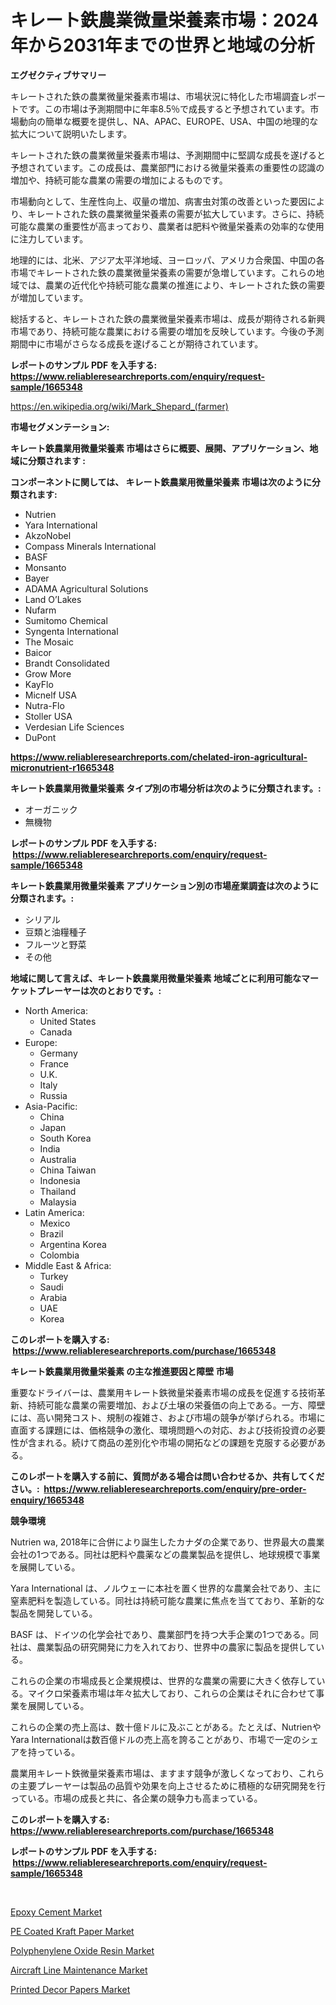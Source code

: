 <p><h1>キレート鉄農業微量栄養素市場：2024年から2031年までの世界と地域の分析</h1></p><p><strong>エグゼクティブサマリー</strong></p>
<p><p>キレートされた鉄の農業微量栄養素市場は、市場状況に特化した市場調査レポートです。この市場は予測期間中に年率8.5％で成長すると予想されています。市場動向の簡単な概要を提供し、NA、APAC、EUROPE、USA、中国の地理的な拡大について説明いたします。</p><p>キレートされた鉄の農業微量栄養素市場は、予測期間中に堅調な成長を遂げると予想されています。この成長は、農業部門における微量栄養素の重要性の認識の増加や、持続可能な農業の需要の増加によるものです。</p><p>市場動向として、生産性向上、収量の増加、病害虫対策の改善といった要因により、キレートされた鉄の農業微量栄養素の需要が拡大しています。さらに、持続可能な農業の重要性が高まっており、農業者は肥料や微量栄養素の効率的な使用に注力しています。</p><p>地理的には、北米、アジア太平洋地域、ヨーロッパ、アメリカ合衆国、中国の各市場でキレートされた鉄の農業微量栄養素の需要が急増しています。これらの地域では、農業の近代化や持続可能な農業の推進により、キレートされた鉄の需要が増加しています。</p><p>総括すると、キレートされた鉄の農業微量栄養素市場は、成長が期待される新興市場であり、持続可能な農業における需要の増加を反映しています。今後の予測期間中に市場がさらなる成長を遂げることが期待されています。</p></p>
<p><strong>レポートのサンプル PDF を入手する: <a href="https://www.reliableresearchreports.com/enquiry/request-sample/1665348">https://www.reliableresearchreports.com/enquiry/request-sample/1665348</a></strong></p>
<p><a href="https://en.wikipedia.org/wiki/Mark_Shepard_(farmer)">https://en.wikipedia.org/wiki/Mark_Shepard_(farmer)</a></p>
<p><strong>市場セグメンテーション:</strong></p>
<p><strong> キレート鉄農業用微量栄養素 市場はさらに概要、展開、アプリケーション、地域に分類されます :</strong></p>
<p><strong>コンポーネントに関しては、 キレート鉄農業用微量栄養素 市場は次のように分類されます: &nbsp;</strong></p>
<p><ul><li>Nutrien</li><li>Yara International</li><li>AkzoNobel</li><li>Compass Minerals International</li><li>BASF</li><li>Monsanto</li><li>Bayer</li><li>ADAMA Agricultural Solutions</li><li>Land O’Lakes</li><li>Nufarm</li><li>Sumitomo Chemical</li><li>Syngenta International</li><li>The Mosaic</li><li>Baicor</li><li>Brandt Consolidated</li><li>Grow More</li><li>KayFlo</li><li>Micnelf USA</li><li>Nutra-Flo</li><li>Stoller USA</li><li>Verdesian Life Sciences</li><li>DuPont</li></ul></p>
<p><strong><a href="https://www.reliableresearchreports.com/chelated-iron-agricultural-micronutrient-r1665348">https://www.reliableresearchreports.com/chelated-iron-agricultural-micronutrient-r1665348</a></strong></p>
<p><strong> キレート鉄農業用微量栄養素 タイプ別の市場分析は次のように分類されます。:</strong></p>
<p><ul><li>オーガニック</li><li>無機物</li></ul></p>
<p><strong>レポートのサンプル PDF を入手する: &nbsp;<a href="https://www.reliableresearchreports.com/enquiry/request-sample/1665348">https://www.reliableresearchreports.com/enquiry/request-sample/1665348</a></strong></p>
<p><strong> キレート鉄農業用微量栄養素 アプリケーション別の市場産業調査は次のように分類されます。:</strong></p>
<p><ul><li>シリアル</li><li>豆類と油糧種子</li><li>フルーツと野菜</li><li>その他</li></ul></p>
<p><strong>地域に関して言えば、キレート鉄農業用微量栄養素 地域ごとに利用可能なマーケットプレーヤーは次のとおりです。:</strong></p>
<p><ul>
    <li>
        North America:
        <ul>
            <li>United States</li>
            <li>Canada</li>
        </ul>
    </li>
    <li>
        Europe:
        <ul>
            <li>Germany</li>
            <li>France</li>
            <li>U.K.</li>
            <li>Italy</li>
            <li>Russia</li>
        </ul>
    </li>
    <li>
        Asia-Pacific:
        <ul>
            <li>China</li>
            <li>Japan</li>
            <li>South Korea</li>
            <li>India</li>
            <li>Australia</li>
            <li>China Taiwan</li>
            <li>Indonesia</li>
            <li>Thailand</li>
            <li>Malaysia</li>
        </ul>
    </li>
    <li>
        Latin America:
        <ul>
            <li>Mexico</li>
            <li>Brazil</li>
            <li>Argentina Korea</li>
            <li>Colombia</li>
        </ul>
    </li>
    <li>
        Middle East & Africa:
        <ul>
            <li>Turkey</li>
            <li>Saudi</li>
            <li>Arabia</li>
            <li>UAE</li>
            <li>Korea</li>
        </ul>
    </li>
    </ul></p>
<p><strong>このレポートを購入する: &nbsp;<a href="https://www.reliableresearchreports.com/purchase/1665348">https://www.reliableresearchreports.com/purchase/1665348</a></strong></p>
<p><strong>キレート鉄農業用微量栄養素 の主な推進要因と障壁 市場</strong></p>
<p><p>重要なドライバーは、農業用キレート鉄微量栄養素市場の成長を促進する技術革新、持続可能な農業の需要増加、および土壌の栄養価の向上である。一方、障壁には、高い開発コスト、規制の複雑さ、および市場の競争が挙げられる。市場に直面する課題には、価格競争の激化、環境問題への対応、および技術投資の必要性が含まれる。続けて商品の差別化や市場の開拓などの課題を克服する必要がある。</p></p>
<p><strong>このレポートを購入する前に、質問がある場合は問い合わせるか、共有してください。:&nbsp; <a href="https://www.reliableresearchreports.com/enquiry/pre-order-enquiry/1665348">https://www.reliableresearchreports.com/enquiry/pre-order-enquiry/1665348</a></strong></p>
<p><strong>競争環境</strong></p>
<p><p>Nutrien wa, 2018年に合併により誕生したカナダの企業であり、世界最大の農業会社の1つである。同社は肥料や農薬などの農業製品を提供し、地球規模で事業を展開している。</p><p>Yara International は、ノルウェーに本社を置く世界的な農業会社であり、主に窒素肥料を製造している。同社は持続可能な農業に焦点を当てており、革新的な製品を開発している。</p><p>BASF は、ドイツの化学会社であり、農業部門を持つ大手企業の1つである。同社は、農業製品の研究開発に力を入れており、世界中の農家に製品を提供している。</p><p>これらの企業の市場成長と企業規模は、世界的な農業の需要に大きく依存している。マイクロ栄養素市場は年々拡大しており、これらの企業はそれに合わせて事業を展開している。</p><p>これらの企業の売上高は、数十億ドルに及ぶことがある。たとえば、NutrienやYara Internationalは数百億ドルの売上高を誇ることがあり、市場で一定のシェアを持っている。</p><p>農業用キレート鉄微量栄養素市場は、ますます競争が激しくなっており、これらの主要プレーヤーは製品の品質や効果を向上させるために積極的な研究開発を行っている。市場の成長と共に、各企業の競争力も高まっている。</p></p>
<p><strong>このレポートを購入する: &nbsp; <a href="https://www.reliableresearchreports.com/purchase/1665348">https://www.reliableresearchreports.com/purchase/1665348</a></strong></p>
<p><strong>レポートのサンプル PDF を入手する: &nbsp;<a href="https://www.reliableresearchreports.com/enquiry/request-sample/1665348">https://www.reliableresearchreports.com/enquiry/request-sample/1665348</a></strong><strong></strong></p>
<p>&nbsp;</p>
<p><p><a href="https://github.com/cameroneffertz/Market-Research-Report-List-2/blob/main/epoxy-cement-market.md">Epoxy Cement Market</a></p><p><a href="https://github.com/mbisetmhermsr/Market-Research-Report-List-3/blob/main/pe-coated-kraft-paper-market.md">PE Coated Kraft Paper Market</a></p><p><a href="https://medium.com/@max.sanderson5645/polyphenylene-oxide-resin-market-size-share-analysis-growth-trends-forecasts-2024-2031-125624b1d701">Polyphenylene Oxide Resin Market</a></p><p><a href="https://issuu.com/reportprime-2/docs/aircraft-line-maintenance-market-size-2030.pptx">Aircraft Line Maintenance Market</a></p><p><a href="https://medium.com/@jewelmohr25/insights-into-the-printed-decor-papers-industry-market-financial-status-market-size-and-revenue-3c6a64ff44d2">Printed Decor Papers Market</a></p></p>